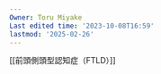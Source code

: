 ```yaml
---
Owner: Toru Miyake
Last edited time: '2023-10-08T16:59'
lastmod: '2025-02-26'
---
```

  

  

[[前頭側頭型認知症（FTLD）]]
